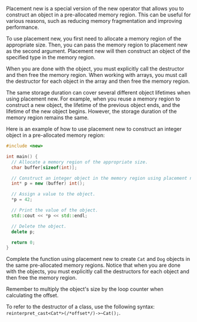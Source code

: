 Placement new is a special version of the new operator that allows you to construct an object in a pre-allocated memory region. This can be useful for various reasons, such as reducing memory fragmentation and improving performance.

To use placement new, you first need to allocate a memory region of the appropriate size. Then, you can pass the memory region to placement new as the second argument. Placement new will then construct an object of the specified type in the memory region.

When you are done with the object, you must explicitly call the destructor and then free the memory region. When working with arrays, you must call the destructor for each object in the array and then free the memory region.

The same storage duration can cover several different object lifetimes when using placement new. For example, when you reuse a memory region to construct a new object, the lifetime of the previous object ends, and the lifetime of the new object begins. However, the storage duration of the memory region remains the same.

Here is an example of how to use placement new to construct an integer object in a pre-allocated memory region:

```cpp
#include <new>

int main() {
  // Allocate a memory region of the appropriate size.
  char buffer[sizeof(int)];

  // Construct an integer object in the memory region using placement new.
  int* p = new (buffer) int();

  // Assign a value to the object.
  *p = 42;

  // Print the value of the object.
  std::cout << *p << std::endl;

  // Delete the object.
  delete p;

  return 0;
}
```

Complete the function using placement new to create `Cat` and `Dog` objects in the same pre-allocated memory regions. Notice that when you are done with the objects, you must explicitly call the destructors for each object and then free the memory region.

<div class="hint">

Remember to multiply the object's size by the loop counter when calculating the offset.

</div>

<div class="hint">

To refer to the destructor of a class, use the following syntax: `reinterpret_cast<Cat*>(/*offset*/)->~Cat();`.

</div>
